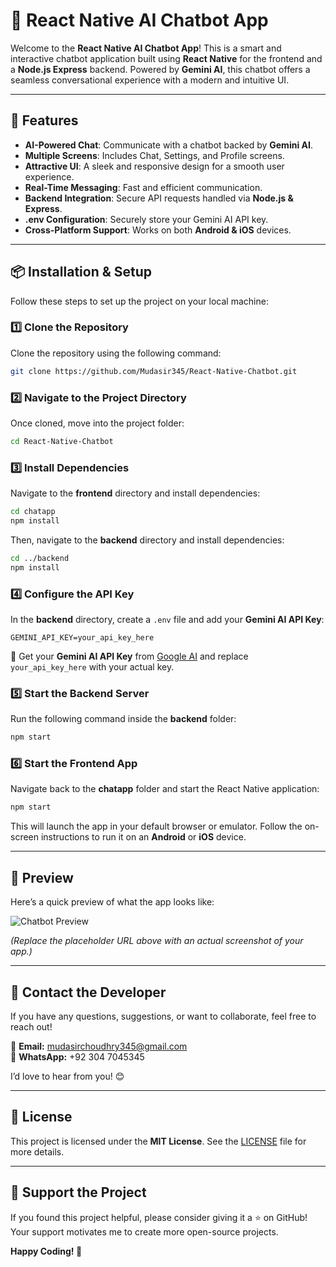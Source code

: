 # 💬 React Native AI Chatbot App

Welcome to the **React Native AI Chatbot App**! This is a smart and interactive chatbot application built using **React Native** for the frontend and a **Node.js Express** backend. Powered by **Gemini AI**, this chatbot offers a seamless conversational experience with a modern and intuitive UI.

---

## 🚀 Features

- **AI-Powered Chat**: Communicate with a chatbot backed by **Gemini AI**.
- **Multiple Screens**: Includes Chat, Settings, and Profile screens.
- **Attractive UI**: A sleek and responsive design for a smooth user experience.
- **Real-Time Messaging**: Fast and efficient communication.
- **Backend Integration**: Secure API requests handled via **Node.js & Express**.
- **.env Configuration**: Securely store your Gemini AI API key.
- **Cross-Platform Support**: Works on both **Android & iOS** devices.

---

## 📦 Installation & Setup

Follow these steps to set up the project on your local machine:

### 1️⃣ Clone the Repository
Clone the repository using the following command:

```bash
git clone https://github.com/Mudasir345/React-Native-Chatbot.git
```

### 2️⃣ Navigate to the Project Directory
Once cloned, move into the project folder:

```bash
cd React-Native-Chatbot
```

### 3️⃣ Install Dependencies
Navigate to the **frontend** directory and install dependencies:

```bash
cd chatapp
npm install
```

Then, navigate to the **backend** directory and install dependencies:

```bash
cd ../backend
npm install
```

### 4️⃣ Configure the API Key
In the **backend** directory, create a `.env` file and add your **Gemini AI API Key**:

```env
GEMINI_API_KEY=your_api_key_here
```

🔗 Get your **Gemini AI API Key** from [Google AI](https://ai.google.dev/) and replace `your_api_key_here` with your actual key.

### 5️⃣ Start the Backend Server
Run the following command inside the **backend** folder:

```bash
npm start
```

### 6️⃣ Start the Frontend App
Navigate back to the **chatapp** folder and start the React Native application:

```bash
npm start
```

This will launch the app in your default browser or emulator. Follow the on-screen instructions to run it on an **Android** or **iOS** device.

---

## 🎥 Preview

Here’s a quick preview of what the app looks like:

![Chatbot Preview](https://user-images.githubusercontent.com/your-image-link-here.png)

*(Replace the placeholder URL above with an actual screenshot of your app.)*

---

## 🤝 Contact the Developer
If you have any questions, suggestions, or want to collaborate, feel free to reach out!

📧 **Email:** mudasirchoudhry345@gmail.com  
📱 **WhatsApp:** +92 304 7045345  

I’d love to hear from you! 😊

---

## 📜 License

This project is licensed under the **MIT License**. See the [LICENSE](LICENSE) file for more details.

---

## 🌟 Support the Project

If you found this project helpful, please consider giving it a ⭐ on GitHub! Your support motivates me to create more open-source projects.

**Happy Coding! 🚀**

